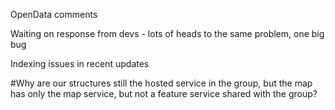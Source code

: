 OpenData comments

Waiting on response from devs - lots of heads to the same problem, one big bug

Indexing issues in recent updates

#Why are our structures still the hosted service in the group, but the map has only the map service, but not a feature service shared with the group?
